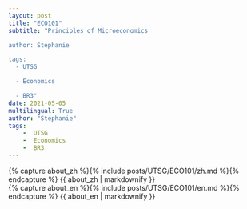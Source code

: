 ```yaml
---
layout: post
title: "ECO101"
subtitle: "Principles of Microeconomics

author: Stephanie

tags:
  - UTSG

  - Economics

  - BR3"
date: 2021-05-05
multilingual: True
author: "Stephanie"
tags:
    -  UTSG  
    -  Economics  
    -  BR3
---
```

<!-- Chinese Version -->
<div class="zh post-container">
    {% capture about_zh %}{% include posts/UTSG/ECO101/zh.md %}{% endcapture %}
    {{ about_zh | markdownify }}
</div>

<!-- English Version -->
<div class="en post-container">
    {% capture about_en %}{% include posts/UTSG/ECO101/en.md %}{% endcapture %}
    {{ about_en | markdownify }}
</div>